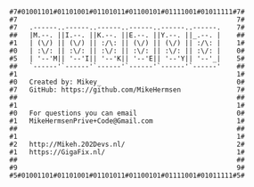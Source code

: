 
	#7#01001101#01101001#01101011#01100101#01111001#01011111#7#
	#7                                                       7#
	#7   .------..------..------..------..------..------.    7#
	##   |M.--. ||I.--. ||K.--. ||E.--. ||Y.--. ||_.--. |    ##
	#1   | (\/) || (\/) || :/\: || (\/) || (\/) || :/\: |    1#
	#0   | :\/: || :\/: || :\/: || :\/: || :\/: || :\/: |    0#
	#5   | '--'M|| '--'I|| '--'K|| '--'E|| '--'Y|| '--'_|    5#
	##   `------'`------'`------'`------'`------'`------'    ##
	#1                                                       1#
	#0   Created by: Mikey_                                  0#
	#7   GitHub: https://github.com/MikeHermsen              7#
	##                                                       ##
	#1                                                       1#
	#0   For questions you can email                         0#
	#1   MikeHermsenPrive+Code@Gmail.com                     1#
	##                                                       ##
	#1                                                       1#
	#2   http://Mikeh.202Devs.nl/                            2#
	#1   https://GigaFix.nl/                                 1#
	##                                                       ##
	#9                                                       9#
	#5#01001101#01101001#01101011#01100101#01111001#01011111#5#

